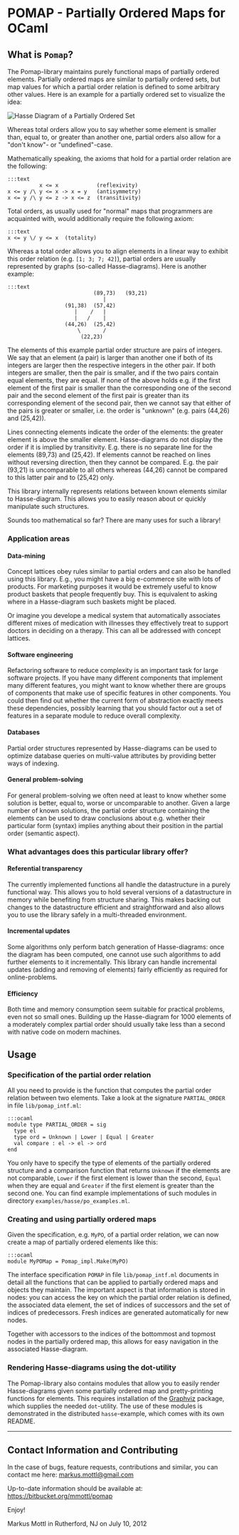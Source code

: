 POMAP - Partially Ordered Maps for OCaml
========================================

What is `Pomap`?
----------------

The Pomap-library maintains purely functional maps of partially ordered
elements.  Partially ordered maps are similar to partially ordered sets, but
map values for which a partial order relation is defined to some arbitrary
other values.  Here is an example for a partially ordered set to visualize
the idea:

  ![Hasse Diagram of a Partially Ordered Set](https://bitbucket.org/mmottl/pomap/downloads/hasse.png "Hasse Diagram of a Partially Ordered Set")

Whereas total orders allow you to say whether some element is smaller than,
equal to, or greater than another one, partial orders also allow for a
"don't know"- or "undefined"-case.

Mathematically speaking, the axioms that hold for a partial order relation
are the following:

    :::text
              x <= x            (reflexivity)
    x <= y /\ y <= x -> x = y   (antisymmetry)
    x <= y /\ y <= z -> x <= z  (transitivity)

Total orders, as usually used for "normal" maps that programmers are acquainted
with, would additionally require the following axiom:

    :::text
    x <= y \/ y <= x  (totality)

Whereas a total order allows you to align elements in a linear way to exhibit
this order relation (e.g. `[1; 3; 7; 42]`), partial orders are usually
represented by graphs (so-called Hasse-diagrams).  Here is another example:

    :::text
                               (89,73)   (93,21)
                                  |
                      (91,38)  (57,42)
                         |    /   |
                         |   /    |
                      (44,26)  (25,42)
                          \       /
                           (22,23)

The elements of this example partial order structure are pairs of integers.
We say that an element (a pair) is larger than another one if both of
its integers are larger then the respective integers in the other pair.
If both integers are smaller, then the pair is smaller, and if the two pairs
contain equal elements, they are equal.  If none of the above holds e.g. if
the first element of the first pair is smaller than the corresponding one
of the second pair and the second element of the first pair is greater than
its corresponding element of the second pair, then we cannot say that either
of the pairs is greater or smaller, i.e. the order is "unknown" (e.g. pairs
(44,26) and (25,42)).

Lines connecting elements indicate the order of the elements: the greater
element is above the smaller element.  Hasse-diagrams do not display the
order if it is implied by transitivity.  E.g. there is no separate line for
the elements (89,73) and (25,42).  If elements cannot be reached on lines
without reversing direction, then they cannot be compared.  E.g. the pair
(93,21) is uncomparable to all others whereas (44,26) cannot be compared to
this latter pair and to (25,42) only.

This library internally represents relations between known elements similar
to Hasse-diagram.  This allows you to easily reason about or quickly manipulate
such structures.

Sounds too mathematical so far? There are many uses for such a library!

### Application areas

####  Data-mining

Concept lattices obey rules similar to partial orders and can also be handled
using this library.  E.g., you might have a big e-commerce site with lots
of products.  For marketing purposes it would be extremely useful to know
product baskets that people frequently buy.  This is equivalent to asking
where in a Hasse-diagram such baskets might be placed.

Or imagine you develope a medical system that automatically associates
different mixes of medication with illnesses they effectively treat to
support doctors in deciding on a therapy.  This can all be addressed with
concept lattices.

#### Software engineering

Refactoring software to reduce complexity is an important task for large
software projects.  If you have many different components that implement
many different features, you might want to know whether there are groups
of components that make use of specific features in other components.
You could then find out whether the current form of abstraction exactly
meets these dependencies, possibly learning that you should factor out a
set of features in a separate module to reduce overall complexity.

#### Databases

Partial order structures represented by Hasse-diagrams can be used to
optimize database queries on multi-value attributes by providing better ways
of indexing.

#### General problem-solving

For general problem-solving we often need at least to know whether some
solution is better, equal to, worse or uncomparable to another.  Given a
large number of known solutions, the partial order structure containing the
elements can be used to draw conclusions about e.g. whether their particular
form (syntax) implies anything about their position in the partial order
(semantic aspect).

### What advantages does this particular library offer?

#### Referential transparency

The currently implemented functions all handle the datastructure in a purely
functional way.  This allows you to hold several versions of a datastructure
in memory while benefiting from structure sharing.  This makes backing out
changes to the datastructure efficient and straightforward and also allows
you to use the library safely in a multi-threaded environment.

#### Incremental updates

Some algorithms only perform batch generation of Hasse-diagrams: once the
diagram has been computed, one cannot use such algorithms to add further
elements to it incrementally.  This library can handle incremental updates
(adding and removing of elements) fairly efficiently as required for
online-problems.

#### Efficiency

Both time and memory consumption seem suitable for practical problems,
even not so small ones.  Building up the Hasse-diagram for 1000 elements of
a moderately complex partial order should usually take less than a second
with native code on modern machines.

Usage
-----

### Specification of the partial order relation

All you need to provide is the function that computes the partial order
relation between two elements.  Take a look at the signature `PARTIAL_ORDER`
in file `lib/pomap_intf.ml`:

    :::ocaml
    module type PARTIAL_ORDER = sig
      type el
      type ord = Unknown | Lower | Equal | Greater
      val compare : el -> el -> ord
    end

You only have to specify the type of elements of the partially ordered
structure and a comparison function that returns `Unknown` if the elements
are not comparable, `Lower` if the first element is lower than the second,
`Equal` when they are equal and `Greater` if the first element is greater
than the second one.  You can find example implementations of such modules
in directory `examples/hasse/po_examples.ml`.

### Creating and using partially ordered maps

Given the specification, e.g. `MyPO`, of a partial order relation, we can
now create a map of partially ordered elements like this:

    :::ocaml
    module MyPOMap = Pomap_impl.Make(MyPO)

The interface specification `POMAP` in file `lib/pomap_intf.ml` documents in
detail all the functions that can be applied to partially ordered maps and
objects they maintain.  The important aspect is that information is stored in
nodes: you can access the key on which the partial order relation is defined,
the associated data element, the set of indices of successors and the set
of indices of predecessors.  Fresh indices are generated automatically for
new nodes.

Together with accessors to the indices of the bottommost and topmost nodes in
the partially ordered map, this allows for easy navigation in the associated
Hasse-diagram.

### Rendering Hasse-diagrams using the dot-utility

The Pomap-library also contains modules that allow you to easily render
Hasse-diagrams given some partially ordered map and pretty-printing
functions for elements.  This requires installation of the
[Graphviz](http://www.graphviz.org) package, which supplies the needed
`dot`-utility.  The use of these modules is demonstrated in the distributed
`hasse`-example, which comes with its own README.

---------------------------------------------------------------------------

Contact Information and Contributing
------------------------------------

In the case of bugs, feature requests, contributions and similar, you can
contact me here: <markus.mottl@gmail.com>

Up-to-date information should be available at:
<https://bitbucket.org/mmottl/pomap>

Enjoy!

Markus Mottl in Rutherford, NJ on July 10, 2012
